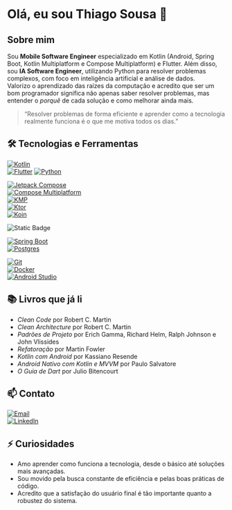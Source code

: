# Olá, eu sou Thiago Sousa 👋

## Sobre mim
Sou **Mobile Software Engineer** especializado em Kotlin (Android, Spring Boot, Kotlin Multiplatform e Compose Multiplatform) e Flutter. Além disso, sou **IA Software Engineer**, utilizando Python para resolver problemas complexos, com foco em inteligência artificial e análise de dados.  
Valorizo o aprendizado das raízes da computação e acredito que ser um bom programador significa não apenas saber resolver problemas, mas entender o *porquê* de cada solução e como melhorar ainda mais.

> “Resolver problemas de forma eficiente e aprender como a tecnologia realmente funciona é o que me motiva todos os dias.”

## 🛠️ Tecnologias e Ferramentas

[![Kotlin](https://img.shields.io/badge/Kotlin-9F07B6?style=for-the-badge&logo=kotlin&logoColor=white)](https://kotlinlang.org/)    
[![Flutter](https://img.shields.io/badge/Flutter-02569B?style=for-the-badge&logo=flutter&logoColor=white)](https://flutter.dev/)
[![Python](https://img.shields.io/badge/Python-3776AB?style=for-the-badge&logo=python&logoColor=white)](https://www.python.org/)

[![Jetpack Compose](https://img.shields.io/badge/Jetpack_Compose-4285F4?style=for-the-badge&logo=jetpack-compose&logoColor=white)](https://developer.android.com/jetpack/compose?hl=pt-br)  
[![Compose Multiplatform](https://img.shields.io/badge/Compose_Multiplatform-4285F4?style=for-the-badge&logo=jetpack-compose&logoColor=white)](https://kotlinlang.org/docs/compose-multiplatform.html)  
[![KMP](https://img.shields.io/badge/Kotlin_Multiplatform-7F52FF?style=for-the-badge&logo=kotlin&logoColor=white)](https://kotlinlang.org/docs/multiplatform.html)  
[![Ktor](https://img.shields.io/badge/Ktor-3F51B5?style=for-the-badge&logo=ktor&logoColor=white)](https://ktor.io/)  
[![Koin](https://img.shields.io/badge/Koin-6DB33F?style=for-the-badge&logo=koin&logoColor=white&color=yellow)](https://insert-koin.io/)  

![Static Badge](https://img.shields.io/badge/Koin?logo=data%3Aimage%2Fpng%3Bbase64%2CiVBORw0KGgoAAAANSUhEUgAAApsAAAKbCAYAAAC6kkFkAAAACXBIWXMAAC4jAAAuIwF4pT92AAAgAElEQVR4nOzdD5SV9X3v%2B%2B%2BegY7agHil7nEIDXh7ZsglPoNXOE20twK5KzWtIrlt1iriWsX2FrGnbVSMJ%2F2TMMRz2vovYpMT%2FiResQWJ%2BaOgtIkaZUwT8Q%2FE2VuJDEkERQZ2InFgLCoDM3d9n3k2jgjMfvZ%2Bnmf%2F%2Frxfa7nw5Jwjz35Gh8%2F8vr%2Fv9ysAAAAAAAAAAAAAAAAAAAAAAAAAAAAAAAAAAAAAAAAAAAAAAAAAAAAAAAAAAAAAAAAAAAAAAABOyvFlBeCaoD2YJCKThn2scSIy7QQf88yT%2FO%2B16hKRAyf4Z%2Bj%2F3jvs%2F7yrWCju4l9AAC4jbAIw3nHhcWb06%2FCgeLIwaZvOYc87PLCW%2F3fCKQDrEDYB1FXQHpSDYvnX4SFyJl%2BdkyoH0CejX8unpl3FQrE35j8LAFJD2ASQumGBshwqL3HoNNJUnVH4LOiJaPQXQRRA5gibABIzrNytJ5IfGvb3MEtnFD5fKf895XkAaSFsAqhK0B7MjE4mPxT9Sqi0X2dUjn8lOgXtdP0DA0gfYRPAiIYFy%2FZh5XD4oSv6q0AABVANwiaA9wjag3KYvIRgiZPoik5BywG0ixcF4GQIm4DnolPLmcPC5Tjf3wli6x0WPjs5%2FQQwHGET8EjUFT48WHLPEmnpjMYyET4BzxE2AcdFJ5dXRMGSkjjqhfAJeIqwCTgmunM5PGACJlo%2FLHxy5xNwGGETsFxUGp8blcZnHrcTHLDBrujkc0MUPhk8DziEsAlYiNNLOK4cPNczbB6wH2ETsEQUMP8kOsXk9BK%2BKI9ZupdyO2AnwiZgsKA9mBudXs5lJBEQltvDu57FQnE9rwOwA2ETMAwBE6hIbxQ8NxA8AbMRNgEDEDCBmpSD572MVQLMQ9gE6iS6g%2FkZAiaQqF3Dgid3PAEDEDaBDAXtgTb2LIgafWjyAdKlwfMuutqB%2BiJsAikbNgfzM2zwAeom7GiPgidzPIEMETaBlERrIv8kOskEYIby%2Fc67KLMD2SBsAgmKTjEXRKeYlMkBs5XL7Ks57QTSQ9gEEsApJmC91XSzA%2BkgbAJV4hQTcJKedi7lbieQHMImEBMjiwAvlO92LqWTHagNYROoUNAelEcWzeSdAV7pjBqK2FQEVIGwCZwCpXIAw1BiB6pA2AROIBq%2B%2FpkoaFIqBzBcb9TFvozQCYyMsAkME4XMJXSVA6jQau51AqdG2ATeHV20hPuYAKrE6CTgJAib8BohE0DCOqOTTkInECFswktRZzm7ygGkhdAJRAib8EoUMpfQWQ4gI4ROeI%2BwCS8QMgHUGaET3iJswmnRncx7CJkADEHohHcIm3ASjT8ADEfohDcIm3AKIROAZTRsXs2cTriMsAknMIwdgOUYDg9nETZhtWh3%2BZ2ETACOWMoaTLiGsAkrRSHzumhWJrvLAbikNzrlXMZXFS4gbMI6jDEC4AktqV9fLBTX8wWHzQibsAbNPwA81RmFzi7%2BBYCNCJswHs0%2FABBaHYVO7nPCKo18uWCyoD3oiIayf5QvFADPTRORRfnm%2FDulUulp318G7MHJJozE5h8AOKWu6JSTofAwHmETRolK5jrKaC5fGQAYEaV1GI8yOowxrGQ%2Bja8KAFSE0jqMx8km6i4qmd9JyASAmtC1DiMRNlE30WD2JdFwdgBAMthCBKMQNlEXQXswNyqZs%2F0HAJKnA%2BGvpoEIJiBsIlPRaeY9NAABQCZoIELdETaRmWjN5J2cZgJApnqjU07WXqIuCJtIXTTO6B7WTAJAXa2PQiennMhUA68baQraA23%2BeZ6gCQB1p9eXdkZ35oHMcLKJVER3Mx8kZAKAkTjlRGYIm0gcneYAYAUNmp%2BiYx1pI2wiMXSaA4CVlulsTk45kRbCJhIRbQHSoDmJNwoA1tkVnXKyfQiJYzc6aha0BzrOaAVlcwCw1rhox3quVCpRVkeiONlE1YL2YFp0mslOcwBwR2fUPLSLrymSwOgjVCUa0L6JoAkAztFrUc8zIglJ4WQTsURNQFo2X8CbAwDn0TyEmhE2UbGobP4gTUAA4JWuqKxO8xCqQoMQKhJtAnqQJiAA8E6ziPxxvjlfKpVKBE7ExskmTonZmQCAYVaLyPWU1REHYRMnRbc5AOAEuqKZnHSroyJ0o%2BOE6DYHAJzENLrVEQd3NvE%2B0ZD2fxKR03g7AIATOC26x8kQeIyIMjqOie5ncpoJAIijMyqrc48TJ0TYRCi6n7mJbnMAQBXYrY6TooyO8v3M71I2BwBUaRzjkXAyhE3PBe2Bdpt3%2BP4eAAA10wOLudzjxPEoo3squp%2F5YLQDFwCAJK2Ptg5xjxOETR8xPxMQGTNmjLS1tZ30TcyYPmPEtzTY3ycHf9EtO%2FYOnvj%2F%2FuAO2fHqQel7mxcOLzGPEyHCpmeC9mAmayfhmpaWlvAvOS4kTp8%2B%2FdjfD%2F9%2FUy%2BDh%2FZKT88e2Rud9Rzcs0V27H1vaCWgwjH6b%2FssGof8Rtj0SNQIdI%2Fv7wH20RNIPYksB8lyiCz%2F704KA%2BgO6dbg%2BYtu6X41CqSvnvo0FTBQb7TicjVfHD8RNj0RDWq%2Fzvf3AHOVTx41QE5omRD%2BasJppKnKp6R7fr41PAnd82q3dHd3cyoKky0tFoo0pHqIsOm4qBFIg%2BYC398FzKEnk8ND5fByN2pUPhHt7pbt3dtlx897ZM%2FPt8jWnZyEwgiri4Xi1Xwp%2FELYdBgbgWCCcrCc0jYl%2FPVUTTlIj94F1QDa3b1dtr%2B4Jfx7AijqhI1DniFsOoqOc9SDlrw1XGqwLIdMmGtw%2F1bZUugOw%2BeWwnbp%2FnmP7O0lgCITXVHjEIHTA4RNB7F6Elkpl8C1cad8xxL20nugWnLfskX%2Fek62bCN8IlV0qnuCsOmYoD2YG51oEjSROA2Ts2bNCsOlhkxnO8ERInwiAwRODxA2HcJoIyRNw6SGytmzZoe%2FcnLpN733uednW2TTD7fIc5s3yZMvDfj%2BSpAMRiM5jrDpCIImklI%2BvSwHTOBkBvZ1hsFzy%2BZNsmnrHk49UaurCZxuImw6IGgP7mG0EWqh9y2vmHNFGDI5vUQ1yqeeTzz6kDz85HaGzqNaBE4HETYtR9BEtcqnl%2Fordy%2BRpPCu5%2FZNYfDUbnfK7YiJWZyOIWxajKCJuAiYyFx%2Fnxz46cNh8Nz0DMETFSNwOoSwaSG2AiGOcol8zpw5BEzU1fATT0rtqACB0xGETcuwFQiV0HuX5YDJHUyYSIPnaz%2B%2BT%2B578Amai3AqBE4HEDYtQtDEqeippZbHNWTSRQ6baFe7drRveOgh2fg8ZXa8z%2BpoNBLbhixF2LQEQRMno2Xyq%2BZfxT1M2E%2Fvd%2B7qlCf%2Bba3c9whldrwH6y0tRti0AEETxyufYmrIZP84XKSjlF760VCZvbN4QPre5ssMAqetCJuGI2hiOL1%2Fee2iaznFhD%2BibvYN31kr9z3O3U4QOG1E2DQYQRNl5VNM7mLCZ4P7t8qzj98nax98ghFKfiNwWoawaSiCJsqlcj3JpKMceFfYyf7sSll5HyV2jxE4LULYNBBB02%2FlsUXz58%2BnVA6cSn%2Bf9P5knaxdu0bW%2FYDQ6SECpyUIm4YhaPqrfB9TZ2MCiGdg90bZcP8KWbnxNe51%2BqWrWChe4PtLMB1h0yAETT%2BVRxcRMoHahaHzO2tk5frthE5%2FMPjdcIRNgwTtwfMETX9os4%2BeZNL0AyRPm4nWf2OFPPz952TrTkKnBwicBiNsGiJoD%2B5h17kfCJlAdsIO9kdWyspvPUvodB%2BB01CETQMQNP1AyATqpxw6l6x6lvK62wicBiJs1hlB0300%2FgDm0D3sG9bcTiOR25YVC8XrfX8JJiFs1lHQHtwpItd5%2BwIcR8gEzEX3uvOuLhaKq31%2FCaYgbNZJ0B7oaeY9Xn54x%2BlsTO0uZ04mYL7ewirmdLqLwGkIwmYdEDTdpQFTTzMJmYBFouHwty1bLhufZw2mYz5VLBTX%2B%2F4S6o2wmbGgPZgZzdKEQ7Tp5%2BYv3sxaScBi4RrMH90uS776OJ3r7uiNtgx1%2Bf4i6omwmaGgPZgWBc1x3nxox2m41JBJhzngDu1cf2bj7dJxz0vc53QDgbPOCJsZCdqDSSLyPEHTDVom13K5ls0BuOnoy%2BtkxYrl3Od0wy4RuYA96vVB2MwAayjdot3lN332Ju5lAj7Q%2B5zFVXLbV9Zwn9N%2BXdEJJ4EzY41efdo6yTfnNxM07ac7zG%2B95daw07ypqcn31wH4obFJTmu5SGbPni0XjNsmW7e%2FLm9yymmrZhGZUiqV7vf9RWSNsJmyaGj7pU5%2FSMfpCeaf%2FemfyS233EIDEOCpXNPZ8sFpfyTzfvdMGXzjBdmx5x05fIR%2FGyw0Jd%2Bcn1QqlTb4%2FiKyRNhMUTS0fZGzH9AD2viz%2FKvLZdasWb6%2FCgAi0nDW%2BTLj4kvlE7%2B1T7p%2FtlP2UpC10bR8c%2F6VUqlEw1BGuLOZEmZp2k1PM7XLnJDpDu0wLtMRN4Nv9bznsw2%2BvrX2zzp6jOTObH3P%2F5Q7vUVyZ5z77v%2F92NYT%2F%2F%2BFdXT15fp7lsiXNvTSQGQnZnBmhLCZgmjE0fPOfTBPaMDUoEkDkB00OMpbPe8GyP4%2BGTywI3z2gYM7wv%2BziXJntEju9KEQmht%2F4dCvY1slVw6ko%2Fn3zwpRA9EXbl8jT75EA5FlGImUEcJmwhhxZC9OMw2mAfLgDhnQEHmkLzyFHIz%2BN5cdC5%2FjLzx2QkoQNZOenH9%2F3RJZumY3p5x2YSRSBgibCWLEkb04zTSH%2FqEdhko9rTyww%2BjTyboZPUYaNIiWQ%2BiZrZTnTcApp626ioXiBb6%2FhDQRNhMUtAcPishcZz6QBzjNrK9ysNQTysED3c6fVKat4ewLo%2BDZRgCto%2FCU819ukKX3c5fTIquLheLVvr%2BEtBA2ExJ1nl%2FnxIfxhHaaL7tzGaeZWenvk4H9W8M%2FiMMTy%2F0JNOTg1IadgIZB9OwLeWFZ6e%2BT3Z0d7Fm3y%2FXFQnGZ7y8hDYTNBNB5bhdWTWZkWLgc0DuWnFoaQU87G8YPBc%2BG5pm%2Bv47UDezeKGu%2BfpvcsYErgZbQhqFO319C0gibNYo6zzfREGQH3QKkZXP9FckLg%2BW%2BTsKlRcITz%2FFDwZOyezp0UsJPvrdEOr72rOzYyymn4XqjhqFdvr%2BIJBE2axA1BGnn%2BSRrP4RH9CRTd5ojOeG4oXLA1LI4jTx207J788wwgDY0X0LXe8J6C6tkxYrlsm4zzUOGY4d6wgibNQjaAz3RpA5lOJqAkqUBMwyXux%2Fm9NJx4amnhk899SwPpkdNaB6yBg1DCSJsVomGIDtouVybgNhpXptwxuXuh2Vg35MyeKgnzd8Khgrvek68nOCZhP4%2BefWxxbL4y5TVDUfDUEIIm1UI2gMdb%2FSgdQ%2FuGcrmtQlPMF97OGxwIGBiOIJnMo7uWCW33UlZ3XA0DCWAsBkTG4LMR9m8Bv19cnT3RkrkqJgGz8bzruSOZ5W0rP7gqhvYr24uvbc5mfubtSFsxsCGIPPRbV6doTuYG8NfgWqFzUUTL2OkUlz9fbLtgYXSsfolyupm6iwWipxe1KDR2ievg3xzfrmIXOrdB7fEnDlz5NZbbuV%2BZoXCMvmOVXLkx383VCp%2Fk0kfqI3%2BOzTQ86gMvLYxXDea%2B8DkcLc7RtDYJOd85I%2FkEx%2F%2BT9n50xfkldcJnIaZlG%2FO50qlEj%2BNV4mTzQoxuN1sejeTIe2VGYjK5GzwQRbCMUrnzeO0s0L63%2BfyL98qqx49YMXzeuZTxUJxve8voRqEzQowuN1cej9Tu8119SROrtzsc%2FTldczCRF3kzmgJS%2ByNk%2Bdxt3MEel%2F6%2B3f%2FOeORzMP9zSoRNkfAPU1zcT9zZNp8UG74AUyhneyN581jY9GpcI%2FTVNzfrAJ3NkeQb87%2Fo4jMNfohPaQnmcu%2Fupz7mSehjT5Hi%2F8YjlahqxymCee2vvKd8IchPfHUv3Cc8j3O39onL2zrlr2cpZmC%2B5tV4GTzFJinaSZtBNITTbyf3vcKAyZzMWERDZuNrQvDMjveT6%2B%2FfOHmW2Xj88zjNAjzN2MgbJ4E8zTNpCFTwyaGKc%2FG3LmOkAmrHQudzOx8H%2F1Bcs3Xb5M7NnDEaQjub8ZAGf0k8s15PdGcYuTDeUgbgXSs0aWXMnnqGA2ZP783HF00qPMxafyB7fr7hq6AvPKAyMBhadA7nY1NfFk1iJ%2FZKsGFF0v%2B0GPy45%2B%2FLYePGPBQfjtNM0KpVLrf9xdRCcLmCQTtQYeILDDuwTylQfPur99Nx3nZ8JD5i83hH8qAUwYODzW3ETrfI9d0tkxpv1g%2BOn6bPLrllwTO%2BpuSb84fKJVKT%2Fv%2BIkZC2DxONOZonVEP5THtNNegOXnyZN9fRUhLaf3P%2FDUhE34YFjpzTePD0z3faeA8p%2B335LfHPS0v%2FPx12f%2Bm72%2Bk7j6ab87fXyqVKKefAmFzmGjMkZbPm415KI%2BVg%2Bb48eN9fxVhyDyy5cahEUaETPhm4PDQStXXNoYbibwPndqp3vZ78onWN%2BSprd0EzvrScvrMUqm00ueXMBLC5jCMOTLHrFmzwmHtWkL3mZ7qHNm8aChkcicTvovudGrobDiz1e%2BRSY1NctoHZzIayQzNjEM6NcJmJGgPdJfaCiMexnPlHedNTf7e0dI5hEe3%2Fm04xoiQCRxHQ6fu89c5nWe2haVlX2ng%2FIMpJel5pVt27GP4ex3NzDfnN5RKpX3evoFTIGy%2BWz7%2FLmOO6s%2F7GZr9fXLkhX8KB7IPvrXXgAcCzKX%2FjYTD4d%2FaG%2B5g97WJSPfOz7rwg7JneyeBs77K9zdZMnocwuZQ%2BVwbgj5qwKN47dpF18pNn73J21egg5v1XubgGy8Y8DSAPcJKQLlzXUOnh%2FQeK4Gz7rTf47RSqfSI5%2B%2FhfbwPm9GWoA4DHsVrepo5f%2F58L1%2FBsXuZPY%2FS%2FANUK%2Bpc9%2Fk%2BZzlw%2FvqBJ2XzTwmcdaKnm0%2BWSqVdXn76k%2FA6bEbl801RNxnqxNutQFoy%2F%2FHfydGXvsK9TCAp5fucB3dI7qzzw%2B51n4TD31snSPM7T8qTLxE460Tvb95LOf1dXofNqHw%2BzYBH8ZavQfNYyfzgDgOeBnDP4Ju7wlNOaWiShrPO9%2BorrIGz7TwCZx2No5z%2BXt6GTcrn9edj0Cx3mWtTAyVzIGVaWv%2Fl5nBcUsP%2Fdr5XXesaOKd8ZLrkNXBu44CtDiinD%2BNl2Bw2vJ3u8zrxMWjqGKMjW%2F%2BWLnMga%2B%2FsH%2FoBLydeNRDpvVVdb6n71AmcdaHD3u%2Fy8HO%2Fj5dhMxrefqkBj%2BIl34KmnmYeefqvhhqAANSNjw1E5X3qBM66GMew9yHehU2Gt9eXb0GzfJqpJysADBA1EMmRvqG7nB7M5tTA2TbpN7jDWR%2FeD3sXH8Nmvjm%2FifJ5ffgUNDnNBMw2%2BMaLMvCLzd7c5aRpqK4%2B6vvudK%2FCZtAedLD7vD58Cpphp%2FlzN3KaCZjOs7ucBM660d3pB0ql0tOefn5%2FwmbQHkyKmoKQMd0K9OlPf9r9165zM5%2F566E%2FvABYI7zLqR3r51zk%2FFzOcuBk01Dmyqssez373CFvwma%2BOa9Bc5IBj%2BIVPc38zGc%2B4%2FxH1j%2Bo%2BjcvCmf7AbCQnnK%2BtlFyTePDQOYyVlvWhS6PmVQqle738LP7ETaD9mCBiFxnwKN4RYOmls9dd3TbHXJ025eYmwnYbuBw%2BIOjjicLy%2BoONw9p4Jz5X%2F5T9ux8gcCZnSm%2Bzt50PmxGMzW%2Fy0rKbPkQNAcP7ZUjT10jA%2FueNOBpACRFG%2Fx8aB7SawOXTCrJ1sJ22etlcbcuvFxl6XzYjGZqzjTgUbzR1tYmy7%2B63OmPq6cfej9TGNAOuEnL6j2POl9Wb2ieKZdM2idPbe2W%2FW8a8EDu0wOwd3ybvZkz4BlSE7QHuvf8eUc%2FnpE0aN799btlzBh3L9mHZfOX1xnwJACy0DDxchk19QYRh5uHfvXIlXLNsp%2FIjr2U1DMyuVgoelNOd%2FpkM9%2BcX0dTUHY0YH7z%2Fm%2B6GzT7%2B6T%2Fh1dTNgc8c6ys7nC3%2Bukf%2BoRMbXpaHt3ySzl8xIAHct%2B0Uql0ry8f1tmwSVNQtjRg6olmS4ubK%2BD0D5v%2BH8ynbA74KupW161DTq66bGySc9p%2BT%2F7rrz0ojxXeJnCmb5JPzUJOhk2agrKndzSDIHDys%2BlquyPP%2FBXd5oDvtFtdV12OHjO06tI1jU3yG%2F%2F7RfKbhx%2BTRwvsUc%2FAzFKpdJfzn9LVsJlvzn9ORC414FG8oF3ns2bNcvKjHulaGu43B4CywV9uHhqP1Oxe76l230%2BePFmaDz3GlqH0jcs353M%2BNAs5FzbZFJSt%2BfPny5%2F%2B6Z%2B698HK24D2edUwCKBC4T3OfZ3SOOETzs3jzH1gEluGsjMt35xf6fooJOfCZr45f48OTjXgUZynszQ%2F%2F%2Fefd%2B5jhvMzn%2FkrGex90YCnAWCscDzSY9Iw%2FkLn5nHquCdmcGZCr%2Fs1l0qlDS5%2FSKfCZtAeaE3jnwx4FOfpiKNbb7lVmprc%2Bok%2BbAT64dU0AgGoTH9fOI%2FTxcYhvSbwu%2Bc8L08V9zCDM116urmhVCrtc%2FUDOhU2o%2F3nzQY8itNcHXEUNgL9%2BG%2FDPzwAoPJvHkONQxo2XRsAf%2FoHZ8rUhu%2FLoz8%2BQId6uqa4PArJmbAZjTpaZMCjOG%2FNv65xbsRRGDS7Oug4B1C18I53Tob2qrtCO9QnTQ8D58atdKinyOlRSE6EzWjU0bpoDRRSpJ3nF198sVOvmI5zAEkZ3L%2FVuU51vY%2FaMnGS%2FPqvHpPNP6VhKEXOjkJyImxGo47mGvAoTtOGoGsXXevUR9SgObD7YQOeBIAr9O53GDj1hNORTnXtUD9%2FYk72%2FGwrHerp0VFIr5RKpS7XPpj1u9GjU82dnGqmSxuC9J6mM3S00bYvETQBpCY3tlVGX7TSqZ3qbzxxjSy87Rl2qKenN9qb7tQMAOtPNvPN%2BX%2FUo2cDHsVZ5YYgZzrPdcf5U9eEg5kBIDU6GukXm52axUnDUOp0FNI7rg16tzpsRgPcv2HAozhNV1HqRgknlIPmwR2%2Bf1kBZMG1wBk1DP3mfz4gj77A6WZKnBv0bnXYzDfn79QvigGP4iy9o6l3NZ1A0ARQD44FznCl5W9OkIO7OuXF1wicKXDudNPasBmdaq424FGcpfvO%2F%2F7v%2F96Nj0fQBFBPjm0b0nmiH%2F1gSTqf2c7A93TMzDfn7y2VSk7c3bQ2bHKqmS6do6nlcyfuaRI0AZigvG3onIucCJzabf%2FRM5%2BRjU%2F%2Fkvub6RjnyhpLK8NmtJZymQGP4qxldy5z454mQROASXTbkCuBs7FJxracz%2F3N9Exz5XSzwYBnqMYS%2Bx7ZHnpPc%2Fr06fZ%2FEIImABNF35tcWI2r451m%2F9FnZd7HbI0TxnMi71j3b0d0qsmoo5RoyFy0yIGtnwRNACZzKHA2njdPbvzTj0vrudaP7jbRgqhHxWrWldHzzfl7dIeoAY%2FiHJ2nqfc09VerETQB2MChLvWGcz4m%2F8fRB%2BWxwtvc30ye9Xc3rQqb0almhwGP4qRbb7lVgiCw%2B6MRNAHYxJXAqfM3f%2FN8GbVvI%2FvTk2f93U3byujc1UyJztLUUUe2013nBE0ANtHvWS6U1HNnXyhXzZ8vl3yY%2B5spsDr%2FWHPBIjrV3GTAozhHxxzpOkrby%2BcaNNl1DsBWDc0zZdSM2%2B3%2B%2BvX3ya%2BeuEbmLNkmfc7svzGG7kzfZeODW1NGj%2BZqTjHgUZzjwpgjgiYA2w2%2BuUsG39obhk5rNTbJaecwDikl1t7dtCJsRp1YKwx4FOfMnz9fPv3pT1v9sY6%2BvE4GfsYyKQD2C68BHekL53DaSueHTvqNnGx%2Fcau88jqBM0HW3t205WIFdzVT0NbWFs7UtNnA7o1ydNsdbn1hAHgt%2FAF690arX0Fj60LpWPBhGXOaAQ%2FjFivzkPEnm%2BxAT4%2BOOdL7mrbSE4Ajz%2FyVk18bAH4b2NcZ7h%2FPfcDeSX%2BU01MxKd%2BcX1kqlay6EWvDySanminQ8rmebNrqWPcmADjK9uka4XahuYvoTk%2FWOBG5zraHNrobPWgP9KW%2BYcCjOMX67nOdpfmD%2BTJ4qMeAhwGAFI0eI7%2F28YfCX231q0eupDs9Wb1RZ7o1dzdN%2F3HDuvRug5u%2FeLPVY47Coe0ETQA%2BcGCt5VnTF8uS%2F8e6hYUm04O4BTY9sLFhMzrV%2FIwBj%2BIULZ%2Fr%2FnNbMbQdgG%2FC%2B%2BldS6391DrsffYfMOw9YVblI5O%2F8nOj9I6E6Gmmzd3nQx2azNIE4B9tGDq6Y5W1n1u70xf%2F4QfpTk%2FOpKA9sOZ00%2BSwSWNQwmwunw%2Fu38qIIwBeO9q9KgydVho9Rib%2BzmL589mU0xNkzemmkWEzaA%2F0VNPeeQ8G0tK5rbvPBw%2Ftlf7nbjTgSQCgvmy%2BSqSbkeZ%2Fara0nmvNpmzTTYtWeRvP1JNN7momTE81rdTfJ0eeW2z15XgASIx%2BT3y%2Bw9rviY1TF8viOdyQS9Cf2PCQxoXNoD2YJiIWL4Y1j97TtHV4%2B5FtX6IhCACGsblhKHfGuTLj41fKvI%2FRLJSQBdHyG6OZ%2BNXmVDNBGjIXLVpk5bPrujYaggDg%2FcKGoZfXWflmtFlo4R%2FQLJQg43OTUWEzGndk1ewo09302ZusfO6hn9w7DHgSADCTNk3aWvk562MdcsPv0yyUkAVRfjKWaSebDHFPkLVNQeE9TRqCAGAktg5819mbc%2F7vGTQLJWNcNC7SWKaFTSsuutrC1qagsNuSDUEAMDL94dzS%2B5uN0zrkhk9yupkQo0vpxnyVo3FHdl4uNJA2Bdl4qhkObt9p5z0kAKiHwTd3hXMsG84636r3nxs9RlrOysmen22VHfsGDXgiqzXnm%2FNPlkqlXSZ%2BCJNONmkMSogObte1lLbRu0c2b8gAgHqx9f5m4%2BR5svATZxrwJE4wtjpsRNiM2vYZd5QQPdW0cVOQzbPjAKDerPweGm4WulEWslkoCcY2CplyssmpZhG%2BSVQAACAASURBVEJ01JGNp5o2d1UCgAlsrQ41TLxM5s2ewCikZBg50ceUsMm4o4TYOOoo3Htu6bw4ADCJfi%2FV76m2GTedvekJMfLwru5hM2gPFkRt%2B6iRlaOOLO6kBAAT9evoOMvK6bo3%2FT9%2F%2FUIDnsR6k0zcl27CyeYVBjyDE%2FSupm205MOYIwBIkKU%2FxP%2FX37vGgKdwgnGNQnUNm1FjkNGDSG2hp5r6l01sXrcGACYL78Bbdrpp7SIS8xjXKFTvk03uaibEugHulM8BIHmjx0hj20IZ%2FfGHwr%2B3ja0rlg1k1EFevcMmG4MSMGfOnLAL3SZhxyRjjgAgMXrvcfTv3ieNrQutfan6Z5n%2BmYaaGdUoVLelpNEF1k31%2Bv1d8t1%2F%2F65VYVM7JcN9vgCAmuXGtsqojywO9427oK%2BvTz75%2B58Mf0VNLigWil0mvMJ6nmxyqpkA6041KZ8DQDK0ZD51sYy%2B5D5ngqZEW%2FCumn%2BVAU9iPWNyVl3CZnRxlcagBNjWgX505zq6zwGgRg0TL5df%2B%2FhD0njePCdfpS4nsXETnmGMyVn1Otmcy2zN2tl2qhlut%2Bhm9zkAVKvh7Atl9EUrZdS0JVY2AFVKgybNQjXTmZtGBM56hU1maybAulPNF%2B8w4CkAwEKjx8ioaR0y6qKVTpXMT8XG5lcDGZG3Mg%2BbzNZMhm3%2FEQ7s3igDFq5QA4B601K5lsx1h7hvON2s2VwTZm7W42SToJkAq041tSloG6eaABBHWDL%2F%2BMNhE5DLJfNT0SHvti0sMYwRPTL1CJt0odfItlNNZmoCQOVyZ7TIqBm3D5XMzzjX%2Bzdn4ypmw9S9lJ5p2IxK6NOy%2FD1ddMUce668hk1BrKQEgIqE239%2Bd204oB1DWGNZs7qX0rM%2B2aSEXiPbdqDTFAQAIwu3%2F2jJXLf%2FeFoyPxXubtasrvkr67BJCb1GNpUTBvZ10hQEAKegJfNwlNGM2ymZnwJrLGtW15JoZmGTEnrt9D82q041t33JgKcAAAPp9h8tmX%2F8IW9GGdVqQssEuz9AfdW1lD4qw9%2BLEnqNbDrV1HuabAoCgPfT7T%2Bjpt5AubxCW7Zskc9%2F4fPS08OfKTXSHLa6Hr9xlmGTEnoNdJuCNSWE%2Fr6hDnQAwDG5sa0y6iOLOcmskIbLW2%2B7VTZt2mTF81rgCqfDJiX02l01%2FyprnlX3nzPqCAAiWjJvXejsHvM0rFixQtasXSN9ffxZkqCwlF4sFHuz%2Fo2zOtmkhF4jW041Bw%2FtZdQRAEQ0YNJhXjk9xdTTTErmqalLKT2rsEkJvQY2DXFngDsADG3%2FadSS%2BdhW3kYFNFzqvUy9n4lU1aWUnnrYjLqfKKHXwJYh7nqqObD7YQOeBADqQ0cZ6Ummj3vMq6Fl8rVr18ryFcvte3g71aXSnMXJJiX0GrS1tVkz7oimIAA%2B01FGjZPnUTKv0EMPPRSWzLmXma2gPZhbLBTXZ%2FmbZhE27dmtaCBbGoM41QTgq7BkPq2DoewV6u7uDkMmJfO60VzmXNjkZLNKOu7Iln2wnGoC8E1YMp96A3vMK6QnmFou17I56kpz2dVZPkCqYVOPatP857tOg6YGTtNxqgnAKzrKqNxljoqU72VSMjfCuKA9mFYsFLuyepi0TzYpodfAlhI6p5oAfKGnmI1TF1Myr5CWyrVkrqVzGEWnBDkTNqktVEkbg%2FQv03GqCcAHbP%2BJR0cZ6UmmNgHBSJnms9TCph7RisiktP75rrPlVHNg530GPAUApITtP7Gx%2FccK03S7Y7FQ3JXFw6Z5ssmpZg2saAzSHei7NxrwIACQvIaJl8uoqTcwyqhCWjLXwexs%2F7HGzKwGvKcZNrmvWSXdGGRDYxA70AG4KBxl1LaQknmFNFzqvUxdNQmrZLZNKJWwGW0N4mSzSrNnzbbiOdmBDsApo8fIqKmL2f5TIbb%2FWC%2BznJbWySZBs0q6A92GEvqAls851QTgiGOjjCiZV0RPMfU0k5K51TIbgZRW2LwkpX%2Bu8xjiDgDZYftPPGz%2Fcc7cLEYgcbJpmCvmmH%2FVdXD%2FVhk8xE%2BzAOzF9p942P7jrEwOBxMPm9pKry31Sf9zfaAldBtma3JXE4DNtPmncfI8SuYV0lmZeprJKCMnZfLTVhonm%2FyYWCUbSujhEPd9nQY8CQDEw%2FafeLRUrqeZlMzdpqvFi4Xi%2BjQ%2FZBphk%2FuaVbJhkDtD3AHYRkvmo6YtYZRRhfQEU08y2f7jDc1t1oVNTjaroOVzLaObjiHuAKyh23%2FKXeaoSHmUESVzr6Se2xINm9F9TVZUVsGGxiDGHQGwBdt%2F4mH7j9d0deW4YqHYm9ZLSPpkk1PNKk2fPt34ZxzY%2FbABTwEAJ5cb2yqjPrKYknmF2P6DyMw0S%2BlJh03ua1bBhi70sDFo%2F1YDngQATkBL5q0Lw7I5KrNixQpZs3YNJXNINEXImrDJyWYVrNgYRGMQAEOx%2FScetv%2FgBFI9LEwsbEb70LmvWQUr7mvue9KApwCAd4Xbf7RkPraVt1IBDZd6L5NRRjiBVA8LkzzZ5FSzCjaU0HWuJhuDAJgi3P7TulAaJl7G16QCWiYvd5kDJxO0BzOLhWIqg7STDJvc16yCFY1BnGoCMATbf%2BJh%2Bw9i0END48MmKyqrMHvWbLMfsL%2BPLnQAdReWzKd1sP2nQt3d3WHIpGSOGNrTelmU0evM9OYgTjUB1FNYMp96Q7hqEiPTE0wtl2vZHIgptf%2FIEgmbWudP4p%2FjGyu60NmDDqAe2P4TG9t%2FUKNxupynWCjuSvpFJnWySQm9CjOmzzD7AbWETtgEkDE9xWycupiSeYW0VK4lcy2dAzXSw8PVSb%2FEpMJmanV%2Bl1FCB4B3sf0nHh1lpCeZ2gQEJCSVPJdU2KSMHpOOPNK%2FTMapJoBMsP0nNrb%2FICWpVKprDpsMc6%2BO8SOPKKEDyEDDxMtl1NQbGGVUIS2Z62B2tv8gJakcHiZxssl9zSqYfl%2BTEjqANIWjjNoWUjKvkIZLvZepqyaBNAXtwbRiodiV5G%2BRRNikhF4F8%2B9rcqoJIAWjx8ioqYvZ%2FlMhtv%2BgDvQQ0biwSXNQTLqecswYg0tGlNABpODYKCNK5hXRU0w9zaRkjowlnusoo9eB6fc1B%2FZvNeApALiC7T%2FxsP0HdZZ4rksibNIcFBP3NQH4gO0%2F8bD9B4ZI%2FD%2FYmsImm4OqY%2FzJJiV0ADXS5p%2FGyfMomVdIZ2XqaSajjGCCpJuEaj3ZpIQek%2Bn3NQcP7gjvbAJANdj%2BE4%2BWyvU0k5I5DDMpySahWsPmhxJ6Dm9o2DQZp5oAqqEl81HTljDKqEJ6gqknmWz%2FgaH0MHF9Uo%2FGyWbGTL%2BvOfg6zUEAYtDtP%2BUuc1SkPMqIkjkMlmhHeq1hkzubMRl9X1NHHtGJDqBCbP%2BJh%2B0%2FsEiih4lVh82gPaALPSa9q2nyPnSCJoBK5Ma2yqiPLKZkXiG2%2F8BCiWa8Wk42CZsxmX5fc5CwCeBUtGTeujAsm6MyK1askDVr11Ayh3V04lCxUEykkaOWsEkJPSbj52tyXxPASbD9Jx62%2F8ABiR0q1hI2z3ThTWbJ9Pua4dgjABgm3P6jJfOxrbyWCmi41HuZjDKCA4wIm3Six2RyGZ37mgCGC7f%2FtC6UhomX8V4qoGXycpc54IjEOtIJmxnRxiCjh7kTNgFE2P4TD9t%2F4CgjTjbHufp202D8MHfuawLeC0vm0zrY%2FlOh7u7uMGRSMoejEjtUrCpsshM9viltU4x%2BPu5rAv4KS%2BZTbwhXTWJkeoKp5XItmwMu0zGXxUJxV60fsdqTTU41YzL5ZJMSOuAptv%2FExvYfeEZL6XULm9zXjInmIAAm0VPMxqmLKZlXSEvlWjLX0jngEc17Nc%2FarDZsfoh%2F0%2BIxeXPQ4AFK6IAv2P4Tj44y0pNMbQICPJRIJbvasMn2oBiMnq%2FJfU3AD2z%2FiY3tP4BcksQroIyeAZNPNcNh7ofYcAG4rGHi5TJq6g2MMqqQlsx1MDvbf4Bk0CCUgQktE4x9Nk41AXeFo4zaFlIyr5CGS72XqasmAYQSGVERO2wG7QGnmjGZXEanOQhw0OgxMmrqYrb%2FVIjtP0C6qjnZ5FQzJpqDAGTl2CgjSuYV0VNMPc2kZA6cmM5WLxaKNXWkVxM2aQ6KyeiwSRkdcALbf%2BJh%2Bw%2BQHcJmykxfU0lzEGA3tv%2FEw%2FYfILaZtc7arCZsMmMzhjFjzC1lsTkIsJs2%2FzROnkfJvEI6K1NPMxllBGSLk82UzZg%2Bw9hnGzy014CnABAX23%2Fi0VK5nmZSMgeq0l7ra6t29BEqZPTJ5luU0AGbaMl81LQljDKqkJ5g6kkm23%2BAmtTcGF5N2ORiUAwm39kcfJ0yOmAF3f5T7jJHRcqjjCiZAzWrS9hEDEafbPbzTRgwHdt%2F4mH7D5C4muerxwqbQXvAfc2YjD7ZZOwRYKzc2FYZ9ZHFlMwrxPYfwFxxTzYJmzEYfapJcxBgJi2Zty4My%2BaozIoVK2TN2jWUzIGU6PbIYqHYVe0%2FnTJ6ioyesUlzEGActv%2FEw%2FYfIDM13duMGzbZi%2B6IAdZUAsYIt%2F9oyXxsK1%2BUCmi41HuZjDIC7BA3bLIXPQaTZ2zKEcpNQL2F239aF0rDxMv4WlRAy%2BTlLnMAmZpWyxYhyuieGuRkE6grtv%2FEw%2FYfoK4yLaPXPEXeJy0tLeZ%2BWsYeAXURlsyndbD9p0Ld3d1hyKRkDtiLMnqKTA6bA4w9AjIVlsyn3hCumsTI9ARTy%2BVaNgdQdzUdNlJG9xUnm0A22P4TG9t%2FAONkWkbnZDMGY0cfETSBTOgpZuPUxZTMK6Slci2Za%2BkcgDsYfZQiU4e6szkISBfbf%2BLRUUZ6kqlNQADcQxkdAJLC9p%2FY2P4DWKGmy%2BaEzZSY3BzEqkogeQ0TL5dRU29glFGFtGSug9nZ%2FgO4j7CZEqPDJqsqgcSEo4zaFlIyr5CGS72XqasmAfih4rAZtAfM6wCAstFjZNTUxWz%2FqRDbfwB%2FcbLpIcroQG2OjTKiZF4RPcXU00xK5oC9gvZgXLFQ7K3mAxA2U2L09qBDfMMHqsH2n3jY%2FgM4per96ITNlExomeDk5wJ8xPafeNj%2BA2A4wiYAnII2%2FzROnkfJvEI6K1NPMxllBKAsTthke5AjBtkgBIyI7T%2FxaKlcTzMpmQM4XpywyfYgR7BBCDg5LZmPmraEUUYV0hNMPclk%2Bw%2BAk6GMDgASbf8pd5mjIuVRRpTMAZwKYTMlbW1tTn4uwEVs%2F4mH7T%2BAlyZV%2B6EJmykZM4Y%2FtADT5ca2yqiPLKZkXiG2%2FwBeI2wCQMW0ZN66MCybozIrVqyQNWvXUDIHEBthE4BX2P4TD9t%2FANSKsAnAC%2BH2Hy2Zj23lC14BDZd6L5NRRgBqRdj0DGOP4Jtw%2B0%2FrQmmYeBlf%2BwpombzcZQ4ASSBs%2BoaB7vAI23%2FiYfsPgDQQNgE4JyyZT%2Btg%2B0%2BFuru7w5BJyRxAGhp4qwBcEpbNCZqxEDQBpImwCcApg4d6pP%2Fxy%2BXojlVcG6nQ3V%2B%2FW5bduUxaWlqseF4AdiFsAnDS0e5V0v%2BD%2BTKwr5MvcAVmzZol3%2F3378q1i65lKQWARBE2fXM6Jxfwh55yHnnuRjny1DVMYqjQokWL5Jv3fzMMnwCQBMKmZ7jHBh8N7N8q%2FU9eKUe33UFpvQJaTteyupbX29rajH9eAGYjbALwxtGX18nhx%2BfIwO6NfNErMH369PCU86bP3kRpHUDVCJsA%2FNLfJ0e6OsKTzsH9W%2FniV2D%2B%2FPnhfc45c%2BYY%2F6wAzEPYBOAlvcPZ%2F9Q1cqRrKaX1CujJ5s1fvDk86dQTTwCoFGEzJTokGYD5BnY%2FHJbWw1FJGJHe4dS7nBo8Ka0DqARhMyWsewMs0t83NCrp8TmU1iukJfXyqCQAOBXCpo%2FYEw2cUDgQXkvrz90og4f28pJGoCebOipJQyeldcB5VQ8tJmx6qGFsq%2B%2BvADglHQTPFqLK6agkthABOJk4YXMXbxGAT9hCFA9biACcCGETAE6BLUTxsYUIwHCU0VPy3JbnnPxcgK%2FYQhQPW4gAlBE2PZQbf6HvrwCoGluI4mELEQDCJgDExRai2NhCBFivt9oPQNgEgCqxhSgethAB9ioWil3VPjwNQinZsmWLsc%2BWY%2FQRkCi2EMXDFiLALxWHzWKhSNh0RI6h7kDy2EIUG1uIAD9QRgeABLGFKB62EAHuI2ymqLu728jnyp1NNzqQNrYQxcMWIsBoVd%2FXlCrCZtWdSD7q6%2BMPGMB3bCGKhy1EgJFqyn9xw2ZNyRbmoEkIyA5biOJjCxHgDsroKTK6I50mISBzbCGKhy1EgBsIm746gztRQL2whSgethABdfdkLQ9AGT1Fe3r2GPtsuTPONeApAI9FW4jC0jqjkirCFiLATnHD5gG%2BzpXr6ekx9tm4swmYISyts4WoYmwhAuxDGT1FJnejc2cTMMuxLUQvr%2BMrUwG2EAGZynT0EWX0GEydsymcbAJm0i1E2%2B5gC1EMbCECMpHp6CPmbMZk7OkmJ5uAsdhCFA9biACzUUZPmcmnmw1sEgKMFm4h%2BsGVbCGqEFuIgNRkV0YvFoqswIjJ6C1CjD8CzKeldbYQxcIWIiBZxUIx0zI6YjL63ibjjwBrvGcLEaX1irCFCEhEzVcoqwmbu%2FjaVe5g30Fjn40yOmCfcFTS45ezhahCbCECalZzczhhM2Umn2zK6ZTRAVuxhSgethAB9UMZPWVGD3anjA7YjS1EsbGFCIitLiebNe3H9I3JYVMopQNOYAtRPGwhAmKpeXskJ5sZ2LJli7HPljuT4e6AK9hCFA9biICK1Hx9spqwyeyNmIw%2B3eTeJuAWthDFVt5CpCV2AO9Tl7CJmEwOmw2cbAJOYgtRPHqyqc1DbCEC3qcuYZP96DFt795u7LPluLMJOI0tRPGwhQh4r2KhmH3YrHWKvI%2BMHn%2BkgXMsp5uA09hCFJsOgtcGIrYQwXOJjLustozO6WYMxnekj%2Bd0E%2FABW4ji0ZDJFiJ4rq5hk9PNmIzuSB%2FLVg3AJ2whimf4FiJK6%2FBMXcMmszZjMnq4O01CgJfYQhSPNg5pAxFbiOCRV5L4qJxsZsToJiG9szmab5yAl9hCFBtbiOCRRK5NNlbz%2FynfnD9NRBbwb1vlmpqa5Io5Vxj7fINvvCiDb7L2HvDV4Ft7wxNO%2FTXcLNbYxL8Lp6Df02fPmi0zps8IK1em380HqrSyVCrVHA5y1fx%2FCtqDSSKyk69cPIWugrHPpuW08P4WAIweI42tC6XxvHnev4pKPfTQQ3LrbbdKXx93YOGOYqFYVU48XlVl9CRmLvnI5BFIdKQDOIYtRLGxhQgOSuzKZC0bhBh%2FFJPJYZNZmwCOxxaieNhCBMcklvNqCZucbsZkcpOQamieacBTADANW4jiYQsRHGFE2DT3AqKhTJ61KayuBHAqbCGKjS1EsNyBpB6fMnqGTF9byb1NACNhC1E8bCGCxRL7qbKWsMmszSqYvUmIeZsAKsMWonjYQgQLJXZdsqo5m0rnLuWb8x382xPPhJYJRl8cH3zzFRk8uMOAJwFgA53Re%2FSVByTXNJ5tZBXQoHnV%2FKtk7JixUnyhKIcPHzb%2BmeGnYqF4fVIfvJaTTaGUHp%2FxTULc2wQQF1uIYmMLEQyX6MXsWsMmHekxmd4k1NB8iQFPAcBGYWldRyV1LaW0XgG9z3nzF28OS%2BuMSoJhEj1MrDVs0pEek26XMLpRaPQYZm4CqMnA7ofl8ONzws1kGJkGTQ2cGjzpWochXknyMSij14Hxp5vnMm8TQI3YQhQbW4hgEKNONgmbVXhuy3NGPx%2FD3QEkhS1E8bCFCCYoForm3NmMdqQzAikm44e7j22V3BmM5gCQHLYQxcMWItRR4v04VY8%2BKss35y8VkUmJPZEHdNTF7FmzZfz48eZ%2B2Ld6wpEmAJCYgcNhSX2g5zHJnXGu5D7AHx0jmTx5slwx5wppamoK7%2FszKgkZ6CyVSvcn%2BdvUWkYXSunVMb8rnVI6gHSwhSgethAhY4k3fycRNulIr8ITm54w%2BvnCPelsEwKQIrYQxcMWImQk0fuawslm%2FZh%2BsimcbgLIiI5I0lFJA7s38soroI1D2kCkjUSMSkIKEs91Nd%2FZLJVK%2B%2FLN%2BetE5LRkHskfU9qmhPdxTDbQ86jvXyYAWRg4HDYR6Z1ObVCkSXFkQRDIpz%2F9aXl9%2F%2Btmz2%2BGTXYVC8Vbkn7emsOm0CRUtbPHny0XX3yxsc%2Bnl%2FeP7lwX%2FiEAAFkYfGtveMKpv4brcxubeO%2BnoI1D2nA6Y%2FoM6enpCf8CapB4c5AkGDb1eI6aa0z79%2B%2BXq%2BZfZfZDvrOfrnQAmRs8uEOOvvKASEOTNJx1Pl%2BAEegdTu1an9AyIbymRdc6qrSyVCo9nfTLS%2BLOpnBvszo2%2FBTaMPFyA54CgJfYQhQbW4hQo1TyXFInm2%2BLyHVJ%2FLN8oz%2BF6r0bU%2BWazpaB1zbSKQqgfvr7hkrrB3dI7qzzJcekjFPS0rpe0dKTTr3LSWkdlSoWilen8bISCZulUqk335xfICLjkvjn%2BeTXmn5NLr30UrM%2F8ZE%2BThUA1N3gm7uGfvgdOCwNY1u5zzkC7VTXwKnNqMUXitLXx6EBTqmrVCqtTOMVJVVGF0rp1dm0aZPx3wAaPkgpHYAhtLTevUr6fzA%2F7F7HyHQQvA6Ev3bRtYxKwqmk9h9UIiebMlRKP1dEDD%2BiM5OOP2prazP2%2BbRkpSeb2h0KAEbQ0nrPo0Ojks6eTml9BFpa1%2FmcWknTsvquXYmvv4b9tDnI3Dub8u69zUVJ%2FfN8Y3wpXXKcIgAwTjgqSUe0Hekb6lqntH5KerKpf97oqCTtWqe0jmGu12uRabyQXJL%2FsKA9eIN7m%2FHpf%2Fw%2F%2FI8fmv2Q%2FX3hhg8ahQAYa%2FQYGTV1sTRMvIyvUYXWrl0ry1csJ3RCh7mntmUmsZNNYbh71XQemvHbhBqbZPDNV8JuUAAwEluIYmMLESLrS6XShrReRtJhk%2BHuVdKudN0CYTL9xj3wynfse7kAvMIWonjYQgQRuSut%2B5qScDe6pNnJ5DrtSjddbmzr0DduALDAwO6Hw%2Bs%2FR19ex5erAtpAdPfX75abv3gzXev%2BSXWiUKInm6VSaVe%2BOd%2BR5D%2FTF1aU0kM0CgGwyMBhGfzl5nA%2BZ8OZrZTWK6DTUbS0%2Fs7hd%2BSFF14w%2FnlRs95ioXh9mq8x6ZNN4XSzek9sesL4Zwwv3jNiBIBlBg%2F1SP9T18iR526UwUOMcRuJnmze9NmbwtWXeuIJp6We2xI92RTubdZE78noT5N6f8ZoelLARiEAFmILUTxsIfLCLWne15SUwmYv8zaro6V00we8q9zpLUNz7QDARtEPzAM9j0nujHMl9wGGqIxE%2F2zS0KmHIdq1rn9ewRmpzdcsSzxslkqlffnm%2FHUiclrS%2F2xfmD7gPdwo9NZexiABsBtbiGJhC5GTdL7m0rQ%2FWBp3NoV7m9WzYVe6ajxvngFPAQC1G9i%2FVfofv1yO7ljF4ooKtLS0yLI7l4Wd6%2Fr3sFomeS3xk01hT3rNxo8fHw7aNVmu6Wz2pQNwin5PO%2FrKA5JrGi%2B5M1v54o5Ag%2BZV86%2BSsWPGhvc5Ka1bKdX5mmVphc19InJdGv9sH%2BgmB20UMl045H33Rt%2B%2FXABcMnwL0Zlt4Q%2FWODW2EFnt6lKp9HbaHyCVsKkXTfPN%2BQXsSa%2FO%2Fv37w20OesJpsjBsalcnZScAjgm3EL3yHbYQVYgtRFbqKhaKd2Xx4KmETRk63ZwmItPS%2Bue7Tofpmr6%2BUqJmIYa8A3CVNkJqaV0amqThrPP5Oo9AS%2BvatT6hZYJs2bKF0rrZVpZKpUz%2BAE%2BrQUilttDdBzasr5RoyDsbOQA4rb9Pjm67Q%2FqfvJIZwxWaM2dOOBB%2B%2Fvz5VjyvpzI7KUrzZFPvbX4urX%2B%2B6%2FSnQf3J0PSZm8LpJgBfvLM%2FvKeup525s85nVNIItLR%2B8cUXhyedepeT0rpRdEXltVk9UGphUy%2Bc5pvzukmIablV0hFI%2Bh%2Bp6bRrk7ubAHzxni1Eep8Tp8QWIiN9o1QqZVaBTi1sytDp5lmMQKqe%2FhSo%2F4Hqf6im43QTgFfKW4he28gWogqxhcgomYw8Kks7bDICKQFahjAdp5sAvMQWoljYQmSMTEYelaUaNhmBVDv9D1Hnl%2Bl%2FoKbjdBOAr8JRSTvXieREGsa2MippBFqx08Cpo5K0a53SeqYyG3lUlmrYlKHTTa0tfDTt38dVWmbQ0oMVjUKcbgLwHFuI4mELUV3cUiqVns7yN84ibJZEZFHav4%2FL9G6L%2FsdoA043AXiPLUSxsYUoU9dq5TnL3zD1sFkqlfblm%2FN6b%2FO0tH8vV2l5QUsN%2BhOg6TjdBIAhbCGKZ%2FgWIg2cuk0PidtVLBSXZv1aUw%2BbMnS6OYVtQrXRwKn3W2zQoIGTnekAEGILUTx6sKKnnGwhSsXqUqn0SNa%2FaVZhMycif5zF7%2BUqbRSyZgzSGS1h%2BUh%2FmgcARKOSfrk5LK83jJnE5rUKaK%2BChk5d3%2FzCCy8Y%2F7yW0BL6vqwfNZOwWSqVtlNKr52ebtqwL12iwMnpJgAchy1EsZS3EOmffTt37WQLUW20hP439fiN09yNfrz1Gf5eTtJ96baMh8idfaE0TLzcgCcBAPPoCWf%2FD66UoztW8dWpgJ5y2tIoa7C65bBMTjaFUnoi9N5KeSCuDXJj246tdAMAHIctRLH8xX%2F7C%2BZx1qYuJXTJ8mSzWChqos601d5Fa9auseZT6TfPxvPmGfAkAGCuwUM9cuS5G%2BXIU9fI4CHuup%2FIQw89RAm9NlpCz2w95fGyLKMLpfTa6U91%2Bh%2BdLRonz%2BMiPABUYGD%2FVul%2F%2FPKh0jrj447RP%2FeWr1huyNNYq675K%2BuwuSHj389JVv1HN3qMNE69wYAHAQA7HO1eJYcfn0OTZWTt2rWcatbu3nr%2B5pnd2RS60hOjP%2BXp%2FDEbVlgqvYfEKCQAiIEtRCH94mqzHwAAIABJREFU8%2B6%2Ff%2B6%2FM2uzNnXrQi%2FL%2BmRTKKUnw7aSQuO0DgOeAgDsEpbWn7xSjnQt9bK0rn%2FW0RRUs7rnrkxPNmWoK%2F2AiCzI%2Bvd1jXWnmzpLLifhT%2BkAgHh83EKkpXM91UTN5mW9C%2F14mZ9sFgvFTj3Szfr3dZF1p5s0CwFA9fr75Oi2O8KTTh9%2BcKcpKBFdxUKx7pmrHmV0oZSeDP2pz6bOdG0WGjVtiQEPAgD20lPO%2FqeuCccluToqqbu7264%2F38xV18agsnqFzbvq9Ps6x7af%2FNgsBADJcHkL0a233WrAUzjBiMO9uoTN6Ei3bsNFXWLd6aaIjNJRSOwDBoDaaWm9e5X066ikfZ1OvNAtW7aEf6Fm600ooUsdTzbFlKNdF1h3r4VyOgAkyqUtRJxqJsaY2eaZd6OX5Zvz20Xkc%2FX6%2FV1iW2e6lGdvHtwhg2%2FSKwYASdF5xgM714XTPxrGtoo0Nln1brVS961vf8uAJ7Feb7FQNGZfdN1ONouFYi%2BNQsmxsWsvPN2knA4AiTv68jorXyod6IkxKl%2FVs4wulNKTo3c3V6xYYddDU04HgFTY%2BMO8%2FhnGWsrEGNWIXdewWSwU1zNzMzlr1q6xbtNCQ%2FPM8C8AgMffV%2Fv75HeavmHAgzhB11Ma1YRd75NN4XQzORo0165da91z60%2FgDHsHgARYWjE6unOdrPvBAQOexAnGjZc0IWyuNuAZnKH3XawrQ1BOB4BE2Fg%2B1%2B75Z7%2B3UjY%2BP2DA0zjBuFxV97AZzYCiUShBNl6w1mHvjecZ0zgHANbR76E2XkvSofRf23TUgCdxwuqoAdsoJpxsCqX0ZOnoCBsH4jZOXSw5HdUBAIhFv3c2ti607qXpjvdNj26QrTsHDXgaJxiZp4wImzQKJc%2FW8RGjZtzBOCQAiEOvIl3QYeX3Tt1%2BdMe%2FUz5PiDYGGblGypSTTeF0M1l6smnbGkuVO%2BNcGTV1sQFPAgB2GGVpVWhg90ZZ%2Be3nZG8vp5oJMa4xqMyksEmjUMJ05Zdto5BUw8TLpGHi5QY8CQCYTb9X6vdM6%2FT3ye5nVsq6p7irmZBek3OUMWEzahQicCZIg6a15fSpN3B%2FEwBOQb9H6vdKG%2Bmoo1X%2F9pr0vc1XOCHrTWwMKjPpZFMopSdP5252d3fb9%2BB6B4n7mwBwYhbf02TUUSqWmvxwRoXN6GIrjUIJ03K6jcL7m8zfBID3sfWepjra1SFf%2Bi7l8wR1RtVhY5l2simmp3Mb2dosJNHatcY2%2B8Z5AEBawnmaNt7T1KagfZ1hU9COvTQFJcjYxqAyE8Pm%2BuiiKxJka7OQ0tlx7E8HgGiepq0TO7QpaFMHTUHJ2hWNjzSacWEzuuBqfEq3jc3NQlLen07DEACP5c5okdEXrbT2BeimoDseOkBTULKsyEsmnmwKXenp0GYhGzcLhSy%2BDA8ANQubJm%2B39nugbgp64t%2FWypMv0RSUIKPHHQ1nZNhkDFJ6Pv%2BFz1v77OGYDxqGAHjI5oYg9caWO2TpA5TPE2bkHvQTMfVkUyilp6Onp0dWrFhh7fPr3c1R0zoMeBIAyIY2SdraECRR%2BXzV%2BpconyfPmpxkbNgsFopd2s5vwKM4R%2B9uWjl7M8KGIQC%2B0O912iRpq8GDO8KZmus2Uz5P2GrTxx0NZ%2FLJpjAGKT02l9MlahiiQx2Ay2zeEFTWS%2Fk8LVZVfxsNeIaTKpVKu%2FLN%2Bbki0mzoI1pr%2F%2F79kpOcTJ8%2B3drP0HDOx2TgF5tF3tlvwNMAQHI0aIad5xY3RR59eZ3889e%2BKZt%2FxkzNhOkQ91tsemDTTzaFu5vpsb2crt%2BE9ZuxjgMBAGc4MH1DV1I%2B9wjl85RYV%2FU1PmwWC8XVrLBMj%2B3ldNvHgQDAe5R%2FiLZ8rvAb%2F7FYOu5nP0sKOqPV3lax4WRTuLuZHj3ZtLk7XRwpNwGAOLLAotx9vreX8nkK7rXxoY2%2Bs1lWKpW68s35BSIyzowncosOep8xfYa0tNhbjs41nS25D0ySgZ5HDXgaAIhPx7o1TPiE1W9Ou88fX%2FM5%2BdJ3KZ%2BnQFdTXm3jg9tysimcbqZLy%2Bm27k4vYwYnAFuFQdPiWZqh%2Fj55Y3MH3efpsTYHWXGyqfLNeb23uUhETjPgcZyjQfP1%2Fa%2FL7Fmzrf5ouTNbw4ahgX2MaAVgh8api6Vx0h9a%2F9U6uv0r8jf%2F%2FITs2Ef5PAXWnmqKTWGzVCq9nW%2FOny4iDFdMid7fnNI2RSZPnmz15yBwArCFDm0f9eG%2FtP7rpd9v13z9dvkG3edpuV6vFNr68DkDnqFiQXugdzZ3cnczPWPGjJFv3v9Nq%2B9vlg3s3ihHuiirAzBTGDSnLbH%2Fq9PfJy%2BuuVwWrXyDlZTp0FNNq0%2BBbLqzKdHCeeZupkjL6dddf50Tn0XvPzWeN8%2BAJwGA93ImaIZjjm6Upd%2FsJWimx%2FqeFWvK6GX55nwXdzfTpduFNHRefPHF1n%2BWhnMuksG39oYdkgBgApeCpo45%2Bp%2F%2Fa4Ns%2Fin3NFNi9V3NMuvCZnR38x0RudSAx3HWCy%2B84MT9TYm61AmcAEzgUtDU76nrv%2F45%2Bdom7mmmyOq7mmVW3dkcLmgP9O7mJHOeyD0u3d8U7nACqDOXgqbe09x2%2F5VyzVdepXyeHuvvapZZdWfzOMzdTJlL9zclusPJHE4A9eBU0IzuaXas3U3QTJczOce6MnoZW4Wy4dL9TWEsEoA6aGxbKKOmLnbm1XNPMxO6A%2F16Vz6MtWFThpqFDojIXAMexWl6f3NCywRpa2tz4mMSOAFkRaspLk3FGNy%2FVdbfs4R7mum7ulQq7XLlw1gdNqPTTQ2bzQY8jtN0f7qebo4fP96Jj3kscO7fKjJw2IAnAuAaJ1ZQDjN4aK9se2Ch%2FPXqQ8Y8k6P0VNOpq4I239ksc%2BaY2WTl%2B5u2708fTv8QGH3RSpHRY8x5KAD2Gz3GuaAZ7j3%2Fj8Xh4HakzrmeFOvDZrFQ1Foo9dAM9PT0ONUwpHJjWwmcAJIzekz4PcWpoCkiR7Z9Sa5Z9hMagtK3Oso1TrG6jF6Wb84XokHvSJkGTpcahlSu6Wxp%2FNAfysAvNou8s9%2BAJwJgI72aM%2FqjXw5%2FiHXJ0ZfXyZJb76YhKBufKpVKva59KCfCZqlU2pdvzuvMzWkGPI7zXGsYCjU2SeOET8jgGy%2BGA%2BABII6wSvI794SB0yXaSLmBhqCsLCsWive7%2BMFcuLNZxtzNDH3%2BC5%2BX7u5utz6U3rMKy1%2BXG%2FAwAGyhW8pcvI6jG4KefbBDlj5w1ICncV6vyznGiZNNGTrd7M0353Uj0kwDHscL33vke3LppZeGm4Zcon9w6B8ag7%2Fc7PuXGMAIdKxRuCyiscmtV9XfJz954Br566%2BV5PARA57HfbcUC8XvufopnQmbMnR3syu6u3maAY%2FjvMOHD4cjkTRwNjW59Y224azzGY0E4JTCGZq%2FtcDJl%2FSr718tN37t57LXuduDRtK1lJ9y%2BQM6FTZLpdLb%2BeZ8iUHv2dENQ8UXinLFnCuc%2B2w6i7PhnIuGTjj73Rn5BKBG2nH%2Bf62WhnM%2B5uSbPNK1VBb8z%2F%2BQHXtpCMqIDnDf7vIHdCpsCoPe60I71PWv2bNmO%2FfZwk71iZfROAQgNDQubZXkPjDJyReiqyiX3L6GzvPs6AD3v3H9QzoXNmWonK6dK27WNgylzUJjx4yVIAjc%2B3CNTUNNQ0f6wtAJwE%2F6fWD0hf8gudPOdvLzD%2BzeKLfddqs88Byd5xnSUUf7XP%2BQToZN3SfKKKTs%2FeipH7k3EmkYLalzjxPwU%2BPUxTLqw3%2FpXiNQREccrb%2F7c%2FKVxwiaGdJRR%2Ff68EGdDJvy7qD3BTQLZWvTpk0yY%2FoMaWlxa9Zc2bF7nG%2B8wAB4wAfl%2B5nN7g460RFH61fdIEu%2F%2FZYBT%2BON3uhU04udTM6GzWgU0umMQsqeBk7dMDR%2B%2FHgnP194j1MHwL%2F5igy%2BucuAJwKQhoazL3RyUPtwGjS3fWeh%2FPXdtJ1n7Npiofi0Lx82Z8AzpCpoD3aKiJs3uQ2mszfv%2FvrdzpbUy3SN29Ftd5jxMAAS09i2UBpbF7r9Qvv7ZNv9V8o1X3mVnefZ0qagWT59YJc2CJ3M1WY%2Bltt0f%2Fqf%2Fb9%2FFv7qMh3oPPqS%2B5zbhQz4Ktxvfsl9fgTNBxYSNOvjet8%2BsLNl9LKoWUgbhaaY8UT%2B0KHv2jTk4tD34Y6V1d%2F5VViSAmCncO3kb%2F%2Bz02XzUH%2Bf%2FOqJa%2BSaO1%2BS%2FW8a8Dx%2B8aYpaDjny%2BgyVEofJyJaTh9nwON4R0vpWlJ3ba3liWhHpw5EZgg8YJHRY2TU1MXSMPEy979q5aC57CcMbc%2BeXoydXCwUvbsg6%2FzJpry7WegdEbnUgMfxjm4Z8uGEU%2Bmg58YP%2FSFD4AFLaBPQqN%2F%2BsjSMv9CLL1nvc%2F8oC29hO1CdzCsWil0%2BfnAvTjbLgvbgeWZv1o9PJ5xSbh7asYpTTsBQOjtT7137ovfpDvnzpesJmvXhXVPQcD40CA1Hs1Ad6ZYhH5qGysLmod%2B9Lzw5AWCOcOWkNgERNJHR6%2Fc9f3hRRi%2FTlVD55nyO2Zv141NJXeVGjxladTl6jAz2vsjmIaCeRo%2BRxv%2ByQEbpyskmN1dOnghBs%2B5uKRaK631%2BAV6V0eXdZqHnmb1ZX76V1NXgob1ytKtjaN0lgExphaFxWofkzjjXqxdP0Ky7rmKheIHn78C%2FsClDgVNPNjcZ8Che8zFwCh3rQLb0NLN1oVcl8zKCphEu8LUpaDivyuhl0exNPeH8qBlP5CffSuplxzrWmcsJpEqvsOjcTF86zYcjaBphabFQ%2FIbvL0F8PdkUyulG8fWEUw3u3ypHXryD0AkkSIeyj5q2RHKeNucRNI1A%2BXwYb8OmUE43is%2BBUxiTBCRDS%2BbnzXN%2F1eTJMLDdJLOKhWKn7y%2BhzMsyehnldHP4WlIvazjrfErrQA2OlczPucjP1xjtOr9xxUsEzfrTlZQrfX8Jw3l9simU043T0tIiy%2B5cFp50%2BkrD5tEX76BrHahA2GX%2BkcXh7ExvRUHzmjt%2FIn1v829NnVE%2BPwHvw6ZQTjeOltK1pO5z4JSoa%2F3oti%2FJ4KEeA54GMIvey2yceoM0NPs9NllHqv3k4RsImuag%2B%2FwEvC6jl1FON8vhw4fle498Ty6%2B%2BGIZP368t%2B8h7Fo%2Fb174h2p4yslAeCC8lzkq%2BNuhBqAP%2BF2Q0irI97%2F2J3Lj13cTNM1A9%2FlJEDYj%2Beb8MyLyxyIyzogH8pwGzm99%2B1syoWWC9yecuTNbw%2Fuc0tg0dJ%2BT0AkfRdt%2FRv%2Bf%2FyC5s873%2Fl8B%2FV7w4P%2F6c%2Fm7tb1y%2BIgBDwQtn%2Fs3zLVChM1IqVR6O9%2Bcf1JEFhnxQAht2rSJwKkam4buphE64ZthITNs%2Fmn0r4HweAO7N8q%2FLvtv8k%2Fr3zLrwfylu88%2FpSuxfX8RJ0PYHIbd6WbSwNnT0yOzZ832%2FVUQOuEPQuYJ6Zi0Lyz9H3LvfwwY%2BHTe%2Bhvfd5%2BPhAahEwjaA%2B1On2bcg3lu1qxZcvMXb%2FZ2FucJ9ffJ0Z3rwj%2BAmNEJJ5RnZU6eF%2F493qXD2m%2B4Zb1s3cloI4N0FgvFWb6%2FhJEQNk8gaA8mReOQuL9pGN%2BHv58UoRO2I2SeXH%2BfvPrYYln85WeZoWkWLZ9PLhaKvb6%2FiJEQNk8iaA8WiMg9Rj6c5xiNdAr9fTKw78lwGxEjk2CDcIRR60JpaL6EkHkCjDYy2qcon1eGO5snUSqVuvLNeS2lTzHyAT1WHo2kY5EInMdpbBrqXo9GJmn4HHxrr1GPCEh5GHvbNUMjjM5s5U7mCYQd51%2F%2BE%2Fm71Yw2MpBuCbrL95dQKcLmKeSb848wDslMGji1cSgnOZk%2Bfbrvr%2BOE9A9wXeHXMP7CsIjBGkyYQP%2BdHPWRxdLYtnAoZOKEtOP81iV%2FIV%2F53luMNjKPDm2%2FWqfY%2BP4iKkUZfQRBezAtur8JQ9E4VBktxw289nD4hxgldmRJT9kbJl7GfcwKaSPQF%2B7aIE%2B%2BRMe5gfR%2B5iy2BMXDyeYIonFIB0TkUqMf1GO7du2SHz31IwmCwOuNQyPJjR4zVLqkxI6M6CrJxg%2F%2FpYwK%2Fib8d49S%2BQh0x%2Fm3F8jiu34oP6bj3FTXFgvF7%2Fn%2BEuLiZLNCQXvwoIjMteJhPaUnm3rCqSedqAynnUha%2BRSz4YOXS%2B6Mc3m%2FFQpXT97957L0%2Fl7uZ5prdbFQvNr3l1ANwmaFgvZgXFRO93sZrwWuXXStLFrEIqi4BvZ1hp3sA7sftuvBUX96aq6nmBMvk5yeYCIWHVl22223yrrNlM0N1hWVzxlzVAXCZgzc37SHNg0tu3MZ9zirEY1PGgqfnfY9PzKjAXPoL8YWVaW%2FT3q33sGgdvNxT7NGhM2YgvbgOhG506qH9pQGTQ2cdKvXQIfF794YnnbSzQ4hYCZG%2F3t65sElcuNy5mda4Opiobja95dQC8JmFbi%2FaRfK6skI73fu65TB%2FVs58fQMATNZekd6%2BZdvlVWPHnDpY7mKe5oJIGxWIbq%2FuYn96fagrJ6w4aX2%2FVtZkema6A6mhsuwi5yAmYz%2BPnnj6Q5Z%2FKXHKZvboatYKF7g%2B0tIAmGzStH9zU0MfLcHZfX0lE87B17fSrndUrmxrdJw7tAJpv49khV2m%2F%2FLDbJ0DduALKH3NC8oFoq7fH8RSSBs1iBoD7SU%2FqC1H8BT8%2BfPl5s%2Be5PvryE1Wm4Pw%2Bf%2BreGvjFQyk44o0s5xTi%2FT11tYJStWLKfb3C7aEMR9oYQQNmsUtAcdIrLE6g%2FhId2prjM52a2ePsKnGY6Fy7MvDH9lBmb69N%2F9n3xviXR87VnZsZeyuUWuLxaKy3x%2FCUkibCaAhiF76QmnnnQiO2H4PNg9FDwP7Bi684nEhaFy%2FIVD5XFOLjNHE5C1aAhKAWEzATQM2U3vcOopZ0tLi%2B%2Bvom70Ptux%2B56HegigMYXB8sxWyY1ti37lzmXd9PfJ7s4OWfJVmoAsxOD2lBA2E0LDkN20eUhHJHHKaQ4NnlpyD3898O7f%2B6x8QlkOlGG4pBxuDG2SW7N8iax6hJWTFtKAOZmgmQ7CZoJoGLIfp5zmCwOnjl6KTj8HXx%2F61ZXT0IZo3aOWwGXUGGk4s1Xk9BZCpck4zXTBBWwISg9hM2FsGLIfp5x2GyyHUL0b%2BtZQM5KejJZngQ4c3JH5XNCwOef0KCxGJ5Ph%2F14Okfq%2FUfq2kt7NXPP12zjNtBsbglJG2ExB0B7cIyILnPtgntFTTm0gomPdbRpK5a2Td8gPaFA9clw4LZ84ngwnkc6j09wZy4qF4vW%2Bv4S0ETZTErQHz9Mw5AbWXQIYTudmrl27hk5z%2B9F5npEGLz5lfcyKOttgueUrlssnf%2F%2BTsmXLFr6UgMf0isbT986TP%2F7MVwma9tM%2FnznRzAgnmymiQ909s2bNCkvrNBABHtEGoB%2FdIbet3CBPvsQWIAfsihqC6DzPCGEzZQRO92gD0VXzr6K0Dnjg6MvrhlZN%2FuAADUBu6I1maVJ5zBBhMwNBe6DNQvc4%2F0E9o6ebOiZJG4kAuEVL5s9svF067nlJ9vbSAOQQdp7XAWEzIwROd1FaB9yhXeav%2Feh2Zma6iRFHddLo5aeug1Kp1JVvzk%2BiQ909u3btkrVr10pOcuGYpKamJt9fCWCf%2Fj7pffFeuesfrpe%2F%2Ff9%2BLnu5zeea64uF4grfX0K9cLKZMWZwuo2B8IB9dDD78i%2Ffyr1MdzHiqM4Im3XADE73aUldQ%2BecOXN8fxWAsXSX%2BYY1t8vKja9xL9NdBE0DEDbrIGgPxkUd6gROx2nzkIZOmogAc2jzz7OPrJTb%2F5XtP47rihqCuBRRZ4TNOiFw%2BoXQCdRfOWSu%2FNazNP%2B4j6BpEMJmHQXtgTYMPc8MTn8QOoHsETK9Q9A0DGGzzhj67idCJ5A%2BQqaXeqPtQLt8fxEmIWwagMDpL0InkDxCprfYDmQowqYhCJx%2BI3QCtSNkeo2gaTDCpkGC9mBmFDjhKR0Kr3vXGZkEVE7nZG74zhpZuX47I4z8RNA0HGHTMKy1hERzOsuhUwfFAzhOf58c%2BOnDsmbtWnn4R3sImf4iaFqAsGkgAifKNGhq4NTgye51INpd%2FuP7ZOW%2FbJDOIht%2FPEfQtARh01AEThxv1qxZYejkXid8FN7HfPw%2BWfvgE%2FLkSwP8OwD1qWKhuJ43YT7CpsEInDiR8ipMDZ%2BU2OG0qFS%2B4Ttr5b7HKZXjPa4uFoqreSV2IGwajsCJk9GgWT7t1MYiwBV6ivncDx6SDQ89JBuf5xQT70PQtAxh0wIEToxEw%2BYVc66goQj24hQTlSFoWoiwaQkCJyqlgXP2rNnhqSdguoF9nfLEow%2FJQ9%2FdxF1MnEpvFDS5o2khwqZFCJyIQ%2B92auDUE0%2FK7DDJ4MEdsv3ZqEz%2BLB3lGBFd55YjbFqGwIlqlOd2avhkhBLqoRww9QRz01bK5KgYQdMBhE0LsdoStSjf7yR4Im0aMF8rPiybNj0hDz%2B1R3bsJWAiFoKmIwibliJwIgkaPMv3Oym1IwmcYCIhBE2HEDYtRuBEksp3PDV8MjgecWiTz6ZNm2TLli0ETCSBoOkYwqblCJxIg45P0sBZDp6U2zGcrozcs30oXD6xiS5yJKorCpq9vFZ3EDYdELQH46LAOc33d4F0aIldQ%2BeM6TMYqeQjnYG5Z2sYLrdspjyO1BA0HUXYdASBE1kqB0%2F9lZK7g%2Fr7wruXz20eOr3cUtguW3cSLpEqgqbDCJsOiQLngyIy0%2Fd3gWwND596CsoWI8sMP7nc8px0d3cTLpGl1cVC8WreuLsImw4K2gOdw7nA9%2FeA%2BtHAqX9pAC3%2FPcyhu8e3FLple%2Fd26X5xi2zZ1kNZHPVC0PQAYdNRQXtwp4hc5%2Ft7gDnKp55T2qaEDUeU37PxnmDZ3S09r3BqCWNcXywUl%2FHlcB9h02FsG4LpNHxq8NQAWv57TkGro3csu3%2B%2BR3pe1WDZPRQse3oYpA5T6Z7z1Xx1%2FEDYdFzQHsyNAiejkWCN8r1PLcPrr%2BUg6vsIJg2UPb84KD2v7pDuVw%2FKwT1bZeu2PXLwDUIlrMEMTQ8RNj3ALE64pBw69a8JLROOhVEZFlJtpLMre3p0pJDIwP6t8uOdgzJwsFt2vNonfb%2FqkT093KuE9XaJyKcImv4hbHoiaA8mRZ3qjEaCF4bfCdUQOnbM2Pf8n08USmu6R9rfJwd%2FseN9J4yD%2FX3hPcm90UCXwUM9YXm7R4Nj%2F5ty8BfdnErCB4w28hhh0yPRaCQtqc%2F1%2FV0AADKzOmoGImh6irDpIUYjAQAysrRYKHbwsv1G2PQUneoAgBT1RqeZdJyDsOkzGocAACmg4xzv0cDr8Ff0jeCC6OI2AAC10j9PJhM0MRwnmyg3Dt3JPU4AQA1YPYkTImzimKA9uC4KnQAAxMFGIJwUYRPvEbQHM6N5nNzjBACMhPuZGBF3NvEexUKxk3ucAIAKdHI%2FE5XgZBMnxTxOAMBJLCsWitfzclCJRt4STqZUKm3IN%2BdfEREtrZ%2FGiwIA72nZfF6xULzL9xeBynGyiRFF8zjvYa86AHhNy%2BWfKhaKu3x%2FEYiHsImKMB4JALxG2RxVI2wilmjN5Z10qwOAF3qjsUbr%2BXKjWoRNxEZZHQC8QNkciSBsompBe6AnnNfxBgHAOUuLhWIHX1YkgbCJmgTtwdzolJOyOgDYb1dUNu%2Fka4mkEDZRs6h56MFoRBIAwE7ro6DZy9cPSSJsIjHRbvUlnHICgFU0XF7PbnOkhbCJRNE8BABW6YxOM2kCQmoIm0hF0B50RKecAADz9EZNQMv42iBthE2khlNOADBSV3Sa2cWXB1kgbCJ1nHICgDEYaYTMETaRCU45AaCuOqMmIE4zkTnCJjLFKScAZIq7mag7wiYyF51y3slcTgBIFZ3mMAJhE3XDXE4ASAVzM2GURr4cqJdSqfR0vjl%2Fv4hMEpEpfCEAoGYaMD9ZLBSf5lXCFJxswgjRjvU7o%2BAJAIiHneYwFmETxoh2rF9HAxEAVExL5ncxzggmI2zCOEF7MCkak0QDEQCcHA1AsAJhE8aitA4AJ0TJHFYhbMJolNYB4BhK5rASYRNWiErreso5l68YAA%2BtjoazUzKHdQibsErQHsyMQidrLwH4oDMKmZTMYS3CJqwUtAcLotDJQHgALtoVhUwGs8N6hE1Y6%2F9v7%2B5u2giiAIxOB0kHoQLbHZAOQgfQASWgdJB0EDqADkwHtisgHTgdRIvuShNkiIH17uzMOZJllLesXz7d%2BdlsP%2Be16AQqYV8m1RGbzF5EZzflvPJrAjP2PaX0Y7fd7f2I1ERsUg2HiICZcviHqolNqhOHiG5cCg8UzqXsNEFsUi3RCRTKCXOaIjapnugECiEyaZLYpBmiE5iIyKRpYpPmiE5gJCKT5iWxSctEJ3AiIhMyYpPmiU5gIN0VRrciE%2F4lNiHEPZ03LocH3sg9mfAKsQnPRHReR3R6DSZwyNNrJbvQFJnwOrEJL8jevX6ZUjrznICU0mMWmV4rCUcQm3CExXJxFdPOlecFTer2Yf7cbXd3fn54G7EJbxCHiS7t64Rm%2FIrI3PjJ4X3EJrxD7Ou8ssQOVbJUDgMSm%2FBBscR%2B6eokmL27uLrIUjkMSGzCQJxih1nqppi3TpXD6YhNOIGYdn5LKV14vlAkU0wYidiEE7K3E4piLyZMQGzCSLKT7BeW2WE0%2B%2Bw1kk6UwwTEJkzAMjucXBeY95bJYXpiEyYUbym6cJodBtGF5X33bZkcyiE2oRCxv7MPT28qguMITCic2IQCCU94lcCEGRGbULhsqd0eT1omMGGmxCbMSITn1yw8nWqnVt01RWuHfGD%2BxCbM2GK5WGWHiyy3M3ebbHrpmiKohNiESsQ%2Bzy46z009mYl%2BevlgeRzqJTahUjH17JfcXatEKe4iLteml9AGsQmNiDcY9ZNP8clY1llcrj11aI%2FYhEY9i8%2BVZXcGsI%2B43IpLoCc2gSfZsvsyvs8cVd1WAAAA6ElEQVQ8Gf5jE59ucrmxLA4cIjaBg%2BKapZXpJ%2BExwnIb08uNAz3AMcQmcLQ48b6KzzK%2BTUDrIyyBwYhN4EOyCWj3%2BZL9bQpavn22FP47otI%2BS2BQYhM4iRci9MwkdBKP8XnIA9O0EhiD2ARGF4eRPmdXMJ3HtyuZ3q%2BfSOZBuXdoB5ia2ASKE9cypWw5%2FlP2Os7Wluj7qWSKgPyT%2FZuYBIonNoHZyqI0HYjQ82f%2Fr6mX8PNo7D1kf%2FfTyCQigZqITaBp2d7SQThgAwAAAAAAAAAAAAAAAAAAAAAAAAAAAAAAAAAATCyl9Bep1jvFhLj%2B3AAAAABJRU5ErkJggg%3D%3D&label=Koin&color=yellow&link=https%3A%2F%2Finsert-koin.io%2F)

[![Spring Boot](https://img.shields.io/badge/Spring_Boot-6DB33F?style=for-the-badge&logo=spring-boot&logoColor=white)](https://spring.io/)  
[![Postgres](https://img.shields.io/badge/Postgres-4169E1?style=for-the-badge&logo=postgresql&logoColor=white)](https://www.postgresql.org/)  

[![Git](https://img.shields.io/badge/Git-F05032?style=for-the-badge&logo=git&logoColor=white)](https://git-scm.com/)  
[![Docker](https://img.shields.io/badge/Docker-2496ED?style=for-the-badge&logo=docker&logoColor=white)](https://www.docker.com/)  
[![Android Studio](https://img.shields.io/badge/Android_Studio-3DDC84?style=for-the-badge&logo=android-studio&logoColor=white)](https://developer.android.com/studio?hl=pt-br)

## 📚 Livros que já li
- *Clean Code* por Robert C. Martin  
- *Clean Architecture* por Robert C. Martin  
- *Padrões de Projeto* por Erich Gamma, Richard Helm, Ralph Johnson e John Vlissides  
- *Refatoração* por Martin Fowler  
- *Kotlin com Android* por Kassiano Resende  
- *Android Nativo com Kotlin e MVVM* por Paulo Salvatore  
- *O Guia de Dart* por Julio Bitencourt  

## 📫 Contato
[![Email](https://img.shields.io/badge/Email-c14438?style=for-the-badge&logo=Gmail&logoColor=white)](mailto:cthiagoodev@gmail.com)  
[![LinkedIn](https://img.shields.io/badge/LinkedIn-0077B5?style=for-the-badge&logo=linkedin&logoColor=white)](https://www.linkedin.com/in/thiagoodev/)

## ⚡ Curiosidades
- Amo aprender como funciona a tecnologia, desde o básico até soluções mais avançadas.  
- Sou movido pela busca constante de eficiência e pelas boas práticas de código.  
- Acredito que a satisfação do usuário final é tão importante quanto a robustez do sistema.  
